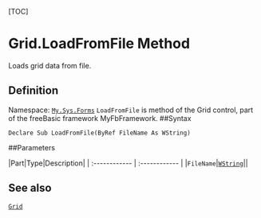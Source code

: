 [TOC]
# Grid.LoadFromFile Method
Loads grid data from file.
## Definition
Namespace: [`My.Sys.Forms`](My.Sys.Forms.md)
`LoadFromFile` is method of the Grid control, part of the freeBasic framework MyFbFramework.
##Syntax
```freeBasic
Declare Sub LoadFromFile(ByRef FileName As WString)
```

##Parameters

|Part|Type|Description|
| :------------ | :------------ |
|`FileName`|[`WString`]("https://www.freebasic.net/wiki/KeyPgWString")||
## See also
[`Grid`](Grid.md)
